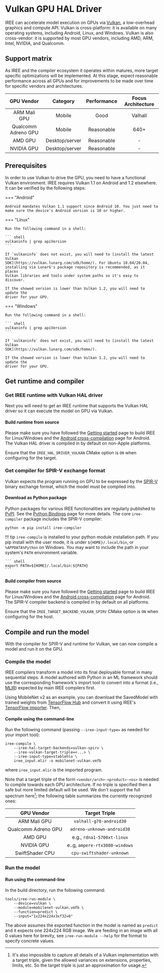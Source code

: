 # Vulkan GPU HAL Driver

IREE can accelerate model execution on GPUs via
[Vulkan](https://www.khronos.org/vulkan/), a low-overhead graphics and compute
API. Vulkan is cross-platform: it is available on many operating systems,
including Android, Linux, and Windows. Vulkan is also cross-vendor: it is
supported by most GPU vendors, including AMD, ARM, Intel, NVIDIA, and Qualcomm.

<!-- TODO(??): when to use CPU vs GPU -->

## Support matrix

As IREE and the compiler ecosystem it operates within matures, more
target specific optimizations will be implemented. At this stage, expect
reasonable performance across all GPUs and for improvements to be
made over time for specific vendors and architectures.

GPU Vendor | Category | Performance | Focus Architecture
:--------: | :------: | :---------: | :----------------:
ARM Mali GPU | Mobile |  Good | Valhall
Qualcomm Adreno GPU | Mobile | Reasonable | 640+
AMD GPU | Desktop/server | Reasonable | -
NVIDIA GPU | Desktop/server | Reasonable | -

## Prerequisites

In order to use Vulkan to drive the GPU, you need to have a functional Vulkan
environment. IREE requires Vulkan 1.1 on Android and 1.2 elsewhere. It can be
verified by the following steps:

=== "Android"

    Android mandates Vulkan 1.1 support since Android 10. You just need to
    make sure the device's Android version is 10 or higher.

=== "Linux"

    Run the following command in a shell:

    ``` shell
    vulkaninfo | grep apiVersion
    ```

    If `vulkaninfo` does not exist, you will need to [install the latest Vulkan
    SDK](https://vulkan.lunarg.com/sdk/home/). For Ubuntu 18.04/20.04,
    installing via LunarG's package repository is recommended, as it places
    Vulkan libraries and tools under system paths so it's easy to discover.

    If the showed version is lower than Vulkan 1.2, you will need to update the
    driver for your GPU.

=== "Windows"

    Run the following command in a shell:

    ``` shell
    vulkaninfo | grep apiVersion
    ```

    If `vulkaninfo` does not exist, you will need to [install the latest Vulkan
    SDK](https://vulkan.lunarg.com/sdk/home/).

    If the showed version is lower than Vulkan 1.2, you will need to update the
    driver for your GPU.

## Get runtime and compiler

### Get IREE runtime with Vulkan HAL driver

Next you will need to get an IREE runtime that supports the Vulkan HAL driver
so it can execute the model on GPU via Vulkan.

<!-- TODO(??): vcpkg -->

#### Build runtime from source

Please make sure you have followed the
[Getting started](../../building-from-source/getting-started.md) page to build IREE
for Linux/Windows and the
[Android cross-compilation](../../building-from-source/android.md) page for
Android. The Vulkan HAL driver is compiled in by default on non-Apple platforms.

<!-- TODO(??): a way to verify Vulkan is compiled in and supported -->

Ensure that the `IREE_HAL_DRIVER_VULKAN` CMake option is `ON` when configuring
for the target.

### Get compiler for SPIR-V exchange format

Vulkan expects the program running on GPU to be expressed by the
[SPIR-V](https://www.khronos.org/registry/spir-v/) binary exchange format, which
the model must be compiled into.

<!-- TODO(??): vcpkg -->

#### Download as Python package

Python packages for various IREE functionalities are regularly published
to [PyPI](https://pypi.org/user/google-iree-pypi-deploy/). See the
[Python Bindings](../../reference/bindings/python.md) page for more
details. The core `iree-compiler` package includes the SPIR-V compiler:

``` shell
python -m pip install iree-compiler
```

!!! tip
    `iree-compile` is installed to your python module installation path. If you
    pip install with the user mode, it is under `${HOME}/.local/bin`, or
    `%APPDATA%Python` on Windows. You may want to include the path in your
    system's `PATH` environment variable.

    ``` shell
    export PATH=${HOME}/.local/bin:${PATH}
    ```

#### Build compiler from source

Please make sure you have followed the
[Getting started](../../building-from-source/getting-started.md) page to build IREE
for Linux/Windows and the
[Android cross-compilation](../../building-from-source/android.md) page for
Android. The SPIR-V compiler backend is compiled in by default on all platforms.

Ensure that the `IREE_TARGET_BACKEND_VULKAN_SPIRV` CMake option is `ON` when
configuring for the host.

## Compile and run the model

With the compiler for SPIR-V and runtime for Vulkan, we can now compile a model
and run it on the GPU.

### Compile the model

IREE compilers transform a model into its final deployable format in many
sequential steps. A model authored with Python in an ML framework should use the
corresponding framework's import tool to convert into a format (i.e.,
[MLIR](https://mlir.llvm.org/)) expected by main IREE compilers first.

Using MobileNet v2 as an example, you can download the SavedModel with trained
weights from
[TensorFlow Hub](https://tfhub.dev/google/tf2-preview/mobilenet_v2/classification)
and convert it using IREE's
[TensorFlow importer](../ml-frameworks/tensorflow.md). Then,

#### Compile using the command-line

Run the following command (passing `--iree-input-type=` as needed for your
import tool):

``` shell hl_lines="2 3"
iree-compile \
    --iree-hal-target-backends=vulkan-spirv \
    --iree-vulkan-target-triple=<...> \
    --iree-input-type=stablehlo \
    iree_input.mlir -o mobilenet-vulkan.vmfb
```

where `iree_input.mlir` is the imported program.

Note that a target triple of the form `<vendor/arch>-<product>-<os>` is needed
to compile towards each GPU architecture. If no triple is specified then a safe
but more limited default will be used. We don't support the full spectrum
here[^1]; the following table summarizes the
currently recognized ones:

GPU Vendor | Target Triple
:--------: | :-----------:
ARM Mali GPU | `valhall-g78-android30`
Qualcomm Adreno GPU | `adreno-unknown-android30`
AMD GPU | e.g., `rdna1-5700xt-linux`
NVIDIA GPU | e..g, `ampere-rtx3080-windows`
SwiftShader CPU | `cpu-swiftshader-unknown`

### Run the model

#### Run using the command-line

In the build directory, run the following command:

``` shell hl_lines="2"
tools/iree-run-module \
    --device=vulkan \
    --module=mobilenet-vulkan.vmfb \
    --function=predict \
    --input="1x224x224x3xf32=0"
```

The above assumes the exported function in the model is named as `predict` and
it expects one 224x224 RGB image. We are feeding in an image with all 0 values
here for brevity, see `iree-run-module --help` for the format to specify
concrete values.

<!-- TODO(??): Vulkan profiles / API versions / extensions -->

<!-- TODO(??): deployment options -->

<!-- TODO(??): measuring performance -->

<!-- TODO(??): troubleshooting -->

[^1]: It's also impossible to capture all details of a Vulkan implementation
with a target triple, given the allowed variances on extensions, properties,
limits, etc. So the target triple is just an approximation for usage.
